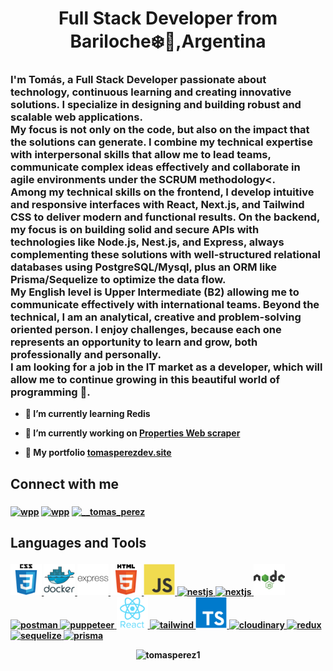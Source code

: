 <h1 align="center">Full Stack Developer from Bariloche❄️🌄,Argentina</h1>

<h3 align="start">
I'm Tomás, a <strong>Full Stack Developer</strong> passionate about technology, continuous learning and creating innovative solutions. I specialize in designing and building robust and scalable web applications.
<br/>
My focus is not only on the code, but also on the impact that the solutions can generate. I combine my technical expertise with interpersonal skills that allow me to lead teams, communicate complex ideas effectively and collaborate in agile environments under the <strong>SCRUM methodology<</strong>.
<br/>
Among my technical skills on the frontend, I develop intuitive and responsive interfaces with <strong>React, Next.js, and Tailwind CSS</strong> to deliver modern and functional results. On the backend, my focus is on building solid and secure APIs with technologies like <strong>Node.js, Nest.js, and Express</strong>, always complementing these solutions with well-structured relational databases using <strong>PostgreSQL/Mysql</strong>, plus an ORM like <strong>Prisma/Sequelize<strong> to optimize the data flow. 
<br/>
My English level is <strong>Upper Intermediate (B2)</strong> allowing me to communicate effectively with international teams. Beyond the technical, I am an analytical, creative and problem-solving oriented person. I enjoy challenges, because each one represents an opportunity to learn and grow, both professionally and personally.
<br/>
I am looking for a job in the IT market as a developer, which will allow me to continue growing in this beautiful world of programming 🚀.
</h3>

- 🌱 I’m currently learning **Redis**

- 🔭 I’m currently working on <a href="https://github.com/TomasPerez1/property-scraper" target="_blank">Properties Web scraper</a>

- 📁 My portfolio <a href="https://tomasperezdev.site/" target="_blank">tomasperezdev.site</a>


<h3 align="left" style="font-size: 1.5em;">Connect with me</h3>
<p align="left">

<a href="https://www.linkedin.com/in/tomas-perez-371bb4258/"
 target="_blank"><img align="center" src="https://res.cloudinary.com/dnxa8khx9/image/upload/v1736878225/scraper/coqik4pabk2dulk1ttuj.svg" alt="wpp" height="50" width="50" /></a>
<a href="https://api.whatsapp.com/send?phone=542944140001&text=Hola%20Tomas!%20me%20pesento%20soy%20__%20%2C%20un%20gusto%20ponerme%20en%20contacto%20contigo."
 target="_blank"><img align="center" src="https://res.cloudinary.com/dnxa8khx9/image/upload/v1730993636/scraper/wpp.png" alt="wpp" height="50" width="50" /></a>
<a href="https://instagram.com/__tomas_perez" target="_blank"><img align="center" src="https://raw.githubusercontent.com/rahuldkjain/github-profile-readme-generator/master/src/images/icons/Social/instagram.svg" alt="__tomas_perez" height="40" width="50" /></a>
</p>

<h3 align="left" style="font-size: 1.5em;">Languages and Tools</h3>
<p align="left"> <a href="https://www.w3schools.com/css/" target="_blank" rel="noreferrer"> <img src="https://raw.githubusercontent.com/devicons/devicon/master/icons/css3/css3-original-wordmark.svg" alt="css3" width="50" height="50"/> </a> <a href="https://www.docker.com/" target="_blank" rel="noreferrer"> <img src="https://raw.githubusercontent.com/devicons/devicon/master/icons/docker/docker-original-wordmark.svg" alt="docker" width="50" height="50"/> </a> <a href="https://expressjs.com" target="_blank" rel="noreferrer"> <img src="https://raw.githubusercontent.com/devicons/devicon/master/icons/express/express-original-wordmark.svg" alt="express" width="50" height="50"/> </a> <a href="https://www.w3.org/html/" target="_blank" rel="noreferrer"> <img src="https://raw.githubusercontent.com/devicons/devicon/master/icons/html5/html5-original-wordmark.svg" alt="html5" width="50" height="50"/> </a> <a href="https://developer.mozilla.org/en-US/docs/Web/JavaScript" target="_blank" rel="noreferrer"> <img src="https://raw.githubusercontent.com/devicons/devicon/master/icons/javascript/javascript-original.svg" alt="javascript" width="50" height="50"/> </a> <a href="https://nestjs.com/" target="_blank" rel="noreferrer"> <img src="https://res.cloudinary.com/dnxa8khx9/image/upload/v1736361429/scraper/nest.svg" alt="nestjs" width="50" height="50"/> </a> <a href="https://nextjs.org/" target="_blank" rel="noreferrer"> <img src="https://cdn.worldvectorlogo.com/logos/nextjs-2.svg" alt="nextjs" width="50" height="50"/> </a> <a href="https://nodejs.org" target="_blank" rel="noreferrer"> <img src="https://raw.githubusercontent.com/devicons/devicon/master/icons/nodejs/nodejs-original-wordmark.svg" alt="nodejs" width="50" height="50"/> </a> <a href="https://postman.com" target="_blank" rel="noreferrer"> <img src="https://www.vectorlogo.zone/logos/getpostman/getpostman-icon.svg" alt="postman" width="50" height="50"/> </a> <a href="https://github.com/puppeteer/puppeteer" target="_blank" rel="noreferrer"> <img src="https://www.vectorlogo.zone/logos/pptrdev/pptrdev-official.svg" alt="puppeteer" width="50" height="50"/> </a> <a href="https://reactjs.org/" target="_blank" rel="noreferrer"> <img src="https://raw.githubusercontent.com/devicons/devicon/master/icons/react/react-original-wordmark.svg" alt="react" width="50" height="50"/> </a> <a href="https://tailwindcss.com/" target="_blank" rel="noreferrer"> <img src="https://www.vectorlogo.zone/logos/tailwindcss/tailwindcss-icon.svg" alt="tailwind" width="50" height="50"/> </a> <a href="https://www.typescriptlang.org/" target="_blank" rel="noreferrer"> <img src="https://raw.githubusercontent.com/devicons/devicon/master/icons/typescript/typescript-original.svg" alt="typescript" width="50" height="50"/> </a> <a href="https://www.w3schools.com/css/" target="_blank" rel="noreferrer"> <img src="https://res.cloudinary.com/dnxa8khx9/image/upload/v1736878473/scraper/iykizd4xcoj8jzx4bicz.svg" alt="cloudinary" width="50" height="50"/> </a> <a href="https://www.w3schools.com/css/" target="_blank" rel="noreferrer"> <img src="https://res.cloudinary.com/dnxa8khx9/image/upload/v1736878504/scraper/xblewxvfeyfyiczmmsdg.svg" alt="redux" width="50" height="50"/> </a> <a href="https://www.w3schools.com/css/" target="_blank" rel="noreferrer"> <img src="https://res.cloudinary.com/dnxa8khx9/image/upload/v1736878514/scraper/vw3iktm7a9dwlzbgmoj6.svg" alt="sequelize" width="50" height="50"/> </a> <a href="https://www.w3schools.com/css/" target="_blank" rel="noreferrer"> <img src="https://res.cloudinary.com/dnxa8khx9/image/upload/v1736878558/scraper/wlvabx9e03j8nlvso9r4.svg" alt="prisma" width="50" height="50"/> </a> </p>

<p align="center"><img  src="https://github-readme-streak-stats.herokuapp.com/?user=tomasperez1&theme=dark" alt="tomasperez1" /></p>

